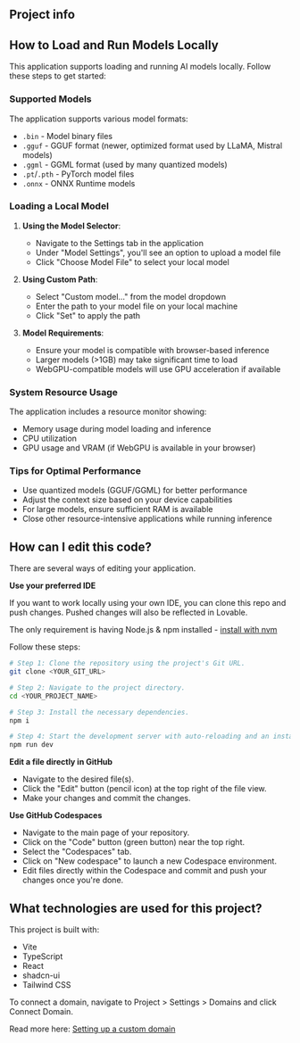 
## Project info



## How to Load and Run Models Locally

This application supports loading and running AI models locally. Follow these steps to get started:

### Supported Models

The application supports various model formats:
- `.bin` - Model binary files
- `.gguf` - GGUF format (newer, optimized format used by LLaMA, Mistral models)
- `.ggml` - GGML format (used by many quantized models)
- `.pt`/`.pth` - PyTorch model files
- `.onnx` - ONNX Runtime models

### Loading a Local Model

1. **Using the Model Selector**:
   - Navigate to the Settings tab in the application
   - Under "Model Settings", you'll see an option to upload a model file
   - Click "Choose Model File" to select your local model

2. **Using Custom Path**:
   - Select "Custom model..." from the model dropdown
   - Enter the path to your model file on your local machine
   - Click "Set" to apply the path

3. **Model Requirements**:
   - Ensure your model is compatible with browser-based inference
   - Larger models (>1GB) may take significant time to load
   - WebGPU-compatible models will use GPU acceleration if available

### System Resource Usage

The application includes a resource monitor showing:
- Memory usage during model loading and inference
- CPU utilization
- GPU usage and VRAM (if WebGPU is available in your browser)

### Tips for Optimal Performance

- Use quantized models (GGUF/GGML) for better performance
- Adjust the context size based on your device capabilities
- For large models, ensure sufficient RAM is available
- Close other resource-intensive applications while running inference

## How can I edit this code?

There are several ways of editing your application.

**Use your preferred IDE**

If you want to work locally using your own IDE, you can clone this repo and push changes. Pushed changes will also be reflected in Lovable.

The only requirement is having Node.js & npm installed - [install with nvm](https://github.com/nvm-sh/nvm#installing-and-updating)

Follow these steps:

```sh
# Step 1: Clone the repository using the project's Git URL.
git clone <YOUR_GIT_URL>

# Step 2: Navigate to the project directory.
cd <YOUR_PROJECT_NAME>

# Step 3: Install the necessary dependencies.
npm i

# Step 4: Start the development server with auto-reloading and an instant preview.
npm run dev
```

**Edit a file directly in GitHub**

- Navigate to the desired file(s).
- Click the "Edit" button (pencil icon) at the top right of the file view.
- Make your changes and commit the changes.

**Use GitHub Codespaces**

- Navigate to the main page of your repository.
- Click on the "Code" button (green button) near the top right.
- Select the "Codespaces" tab.
- Click on "New codespace" to launch a new Codespace environment.
- Edit files directly within the Codespace and commit and push your changes once you're done.

## What technologies are used for this project?

This project is built with:

- Vite
- TypeScript
- React
- shadcn-ui
- Tailwind CSS

To connect a domain, navigate to Project > Settings > Domains and click Connect Domain.

Read more here: [Setting up a custom domain](https://docs.lovable.dev/tips-tricks/custom-domain#step-by-step-guide)
